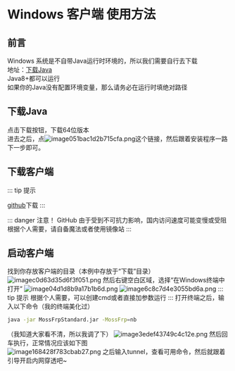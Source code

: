 # Windows 客户端 使用方法

## 前言
Windows 系统是不自带Java运行时环境的，所以我们需要自行去下载<br>
地址：[下载Java](https://www.java.com/zh-CN/download/manual.jsp)<br>
Java8+都可以运行<br>
如果你的Java没有配置环境变量，那么请务必在运行时填绝对路径

## 下载Java
点击下载按钮，下载64位版本<br>
进去之后，点![image051bac1d2b715cfa.png](/image051bac1d2b715cfa.png)这个链接，然后跟着安装程序一路下一步即可。
## 下载客户端
::: tip 提示

[github](https://github.com/MossFrp/MossFrpClient-Java/releases/download/V0.5.2.1.2153/MossFrpStandard.jar)下载
:::

::: danger 注意！
GitHub 由于受到不可抗力影响，国内访问速度可能变慢或受阻<br>
根据个人需要，请自备魔法或者使用镜像站
:::

## 启动客户端
找到你存放客户端的目录（本例中存放于“下载”目录）<br>
![imagec0d63d35d6f3f051.png](/imagec0d63d35d6f3f051.png)
然后右键空白区域，选择“在Windows终端中打开”
![image04d1d8b9a17b1b6d.png](/image04d1d8b9a17b1b6d.png)
![image6c8c7d4e3055bd6a.png](/image6c8c7d4e3055bd6a.png)
::: tip 提示
根据个人需要，可以创建cmd或者直接加参数运行
:::
打开终端之后，输入以下命令（我的终端美化过）
``` bash
java -jar MossFrpStandard.jar -MossFrp=nb
```
（我知道大家看不清，所以我调了下）
![image3edef43749c4c12e.png](/image3edef43749c4c12e.png)
然后回车执行，正常情况应该如下图<br>
![image168428f783cbab27.png](/image168428f783cbab27.png)
之后输入tunnel，查看可用命令，然后就跟着引导开启内网穿透吧~